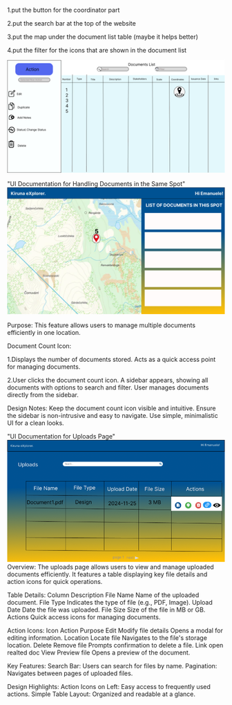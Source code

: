 1.put the button for the coordinator part

2.put the search bar at the top of the website

3.put the map under the document list table (maybe it helps better)

4.put the filter for the icons that are shown in the document list

![Figma Prototype for Document List Page](client/public/1.png)

"UI Documentation for Handling Documents in the Same Spot"
![Figma Prototype for Handling Documents in the Same Spot](client/public/55.png)

Purpose:
This feature allows users to manage multiple documents efficiently in one location.

Document Count Icon:

1.Displays the number of documents stored.
Acts as a quick access point for managing documents.

2.User clicks the document count icon.
A sidebar appears, showing all documents with options to search and filter.
User manages documents directly from the sidebar.

Design Notes:
Keep the document count icon visible and intuitive.
Ensure the sidebar is non-intrusive and easy to navigate.
Use simple, minimalistic UI for a clean looks.

"UI Documentation for Uploads Page"
![Figma Prototype for Uploads Page](client/public/22.png)
Overview:
The uploads page allows users to view and manage uploaded documents efficiently. It features a table displaying key file details and action icons for quick operations.

Table Details:
Column Description
File Name Name of the uploaded document.
File Type Indicates the type of file (e.g., PDF, Image).
Upload Date Date the file was uploaded.
File Size Size of the file in MB or GB.
Actions Quick access icons for managing documents.

Action Icons:
Icon Action Purpose
Edit Modify file details Opens a modal for editing information.
Location Locate file Navigates to the file's storage location.
Delete Remove file Prompts confirmation to delete a file.
Link open realted doc
View Preview file Opens a preview of the document.

Key Features:
Search Bar: Users can search for files by name.
Pagination: Navigates between pages of uploaded files.

Design Highlights:
Action Icons on Left: Easy access to frequently used actions.
Simple Table Layout: Organized and readable at a glance.
